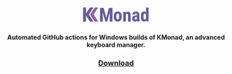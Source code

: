 <h1 align="center">
 <img alt="KMonad" title="KMonad" height="32" src="./logo.svg"/>
</h1>

<h4 align="center">Automated GitHub actions for Windows builds of KMonad, an advanced keyboard manager.</h4>

<h3 align="center">
  <a href="https://nightly.link/ForkPrince/kmonad/workflows/build/build/kmonad-executable.zip">Download</a>
</h3>
